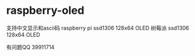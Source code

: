 # raspberry-oled
支持中文显示和ascii码
raspberry pi ssd1306 128x64 OLED 
树莓派 ssd1306 128x64 OLED 

有问题QQ 39911714
